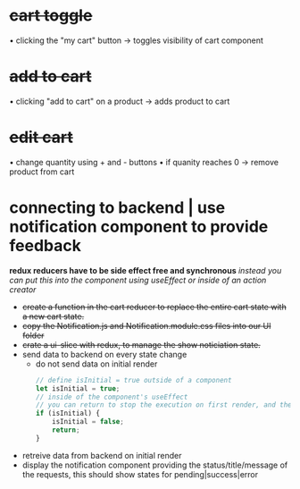 # ~~cart toggle~~

• clicking the "my cart" button -> toggles visibility of cart component

# ~~add to cart~~

• clicking "add to cart" on a product -> adds product to cart

# ~~edit cart~~

• change quantity using + and - buttons
• if quanity reaches 0 -> remove product from cart

# connecting to backend | use notification component to provide feedback

**redux reducers have to be side effect free and synchronous**
_instead you can put this into the component using useEffect_
_or inside of an action creator_

-   ~~create a function in the cart reducer to replace the entire cart state with a new cart state.~~
-   ~~copy the Notification.js and Notification.module.css files into our UI folder~~
-   ~~crate a ui-slice with redux, to manage the show noticiation state.~~
-   send data to backend on every state change
    -   do not send data on initial render
        ```javascript
        // define isInitial = true outside of a component
        let isInitial = true;
        // inside of the component's useEffect
        // you can return to stop the execution on first render, and then allow subsequent renders
        if (isInitial) {
        	isInitial = false;
        	return;
        }
        ```
-   retreive data from backend on initial render
-   display the notification component providing the status/title/message of the requests, this should show states for pending|success|error
